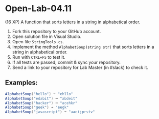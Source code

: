 # Open-Lab-04.11
(16 XP) A function that sorts letters in a string in alphabetical order.

1. Fork this repository to your GitHub account.
2. Open solution file in Visual Studio.
3. Open file `StringTools.cs`.
4. Implement the method `AlphabetSoup(string str)` that sorts letters in a string in alphabetical order.
5. Run with `CTRL+F5` to test it.
6. If all tests are passed, commit & sync your repository.
7. Send a link to your repository for Lab Master (in #slack) to check it.

## Examples: 
```C#
AlphabetSoup("hello") ➞ "ehllo"
AlphabetSoup("edabit") ➞ "abdeit"
AlphabetSoup("hacker") ➞ "acehkr"
AlphabetSoup("geek") ➞ "eegk"
AlphabetSoup("javascript") ➞ "aacijprstv"
```
